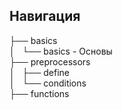 ## Навигация

├── basics<br>
│   └── basics - Основы<br>
├── preprocessors<br>
│   ├── define<br>
│   └── conditions<br>
├── functions<br>
